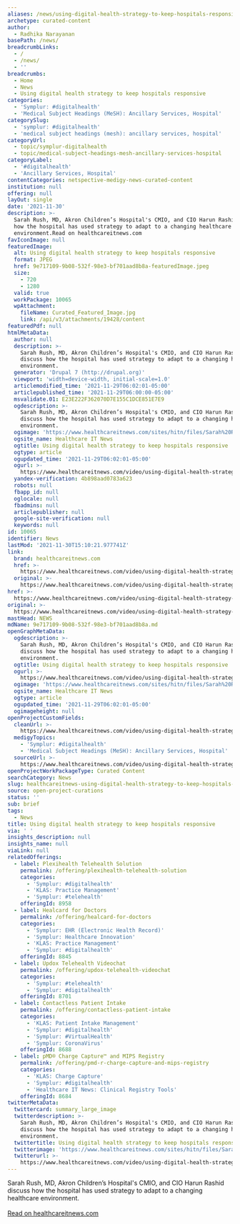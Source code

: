 ```yaml
---
aliases: /news/using-digital-health-strategy-to-keep-hospitals-responsive
archetype: curated-content
author:
  - Radhika Narayanan
basePath: /news/
breadcrumbLinks:
  - /
  - /news/
  - ''
breadcrumbs:
  - Home
  - News
  - Using digital health strategy to keep hospitals responsive
categories:
  - 'Symplur: #digitalhealth'
  - 'Medical Subject Headings (MeSH): Ancillary Services, Hospital'
categorySlug:
  - 'symplur: #digitalhealth'
  - 'medical subject headings (mesh): ancillary services, hospital'
categoryUrl:
  - topic/symplur-digitalhealth
  - topic/medical-subject-headings-mesh-ancillary-services-hospital
categoryLabel:
  - '#digitalhealth'
  - 'Ancillary Services, Hospital'
contentCategories: netspective-medigy-news-curated-content
institution: null
offering: null
layOut: single
date: '2021-11-30'
description: >-
  Sarah Rush, MD, Akron Children’s Hospital's CMIO, and CIO Harun Rashid discuss
  how the hospital has used strategy to adapt to a changing healthcare
  environment.Read on healthcareitnews.com
favIconImage: null
featuredImage:
  alt: Using digital health strategy to keep hospitals responsive
  format: JPEG
  href: 9e717109-9b08-532f-98e3-bf701aad8b8a-featuredImage.jpeg
  size:
    - 720
    - 1280
  valid: true
  workPackage: 10065
  wpAttachment:
    fileName: Curated_Featured_Image.jpg
    link: /api/v3/attachments/19428/content
featuredPdf: null
htmlMetaData:
  author: null
  description: >-
    Sarah Rush, MD, Akron Children’s Hospital's CMIO, and CIO Harun Rashid
    discuss how the hospital has used strategy to adapt to a changing healthcare
    environment.
  generator: 'Drupal 7 (http://drupal.org)'
  viewport: 'width=device-width, initial-scale=1.0'
  articlemodified_time: '2021-11-29T06:02:01-05:00'
  articlepublished_time: '2021-11-29T06:00:00-05:00'
  msvalidate.01: E23E222F362070D7E155C1DCE851E7E9
  ogdescription: >-
    Sarah Rush, MD, Akron Children’s Hospital's CMIO, and CIO Harun Rashid
    discuss how the hospital has used strategy to adapt to a changing healthcare
    environment.
  ogimage: 'https://www.healthcareitnews.com/sites/hitn/files/Sarah%20Rush.jpg'
  ogsite_name: Healthcare IT News
  ogtitle: Using digital health strategy to keep hospitals responsive
  ogtype: article
  ogupdated_time: '2021-11-29T06:02:01-05:00'
  ogurl: >-
    https://www.healthcareitnews.com/video/using-digital-health-strategy-keep-hospitals-responsive
  yandex-verification: 4b898aad0783a623
  robots: null
  fbapp_id: null
  oglocale: null
  fbadmins: null
  articlepublisher: null
  google-site-verification: null
  keywords: null
id: 10065
identifier: News
lastMod: '2021-11-30T15:10:21.977741Z'
link:
  brand: healthcareitnews.com
  href: >-
    https://www.healthcareitnews.com/video/using-digital-health-strategy-keep-hospitals-responsive
  original: >-
    https://www.healthcareitnews.com/video/using-digital-health-strategy-keep-hospitals-responsive
href: >-
  https://www.healthcareitnews.com/video/using-digital-health-strategy-keep-hospitals-responsive
original: >-
  https://www.healthcareitnews.com/video/using-digital-health-strategy-keep-hospitals-responsive
mastHead: NEWS
mdName: 9e717109-9b08-532f-98e3-bf701aad8b8a.md
openGraphMetaData:
  ogdescription: >-
    Sarah Rush, MD, Akron Children’s Hospital's CMIO, and CIO Harun Rashid
    discuss how the hospital has used strategy to adapt to a changing healthcare
    environment.
  ogtitle: Using digital health strategy to keep hospitals responsive
  ogurl: >-
    https://www.healthcareitnews.com/video/using-digital-health-strategy-keep-hospitals-responsive
  ogimage: 'https://www.healthcareitnews.com/sites/hitn/files/Sarah%20Rush.jpg'
  ogsite_name: Healthcare IT News
  ogtype: article
  ogupdated_time: '2021-11-29T06:02:01-05:00'
  ogimageheight: null
openProjectCustomFields:
  cleanUrl: >-
    https://www.healthcareitnews.com/video/using-digital-health-strategy-keep-hospitals-responsive
  medigyTopics:
    - 'Symplur: #digitalhealth'
    - 'Medical Subject Headings (MeSH): Ancillary Services, Hospital'
  sourceUrl: >-
    https://www.healthcareitnews.com/video/using-digital-health-strategy-keep-hospitals-responsive
openProjectWorkPackageType: Curated Content
searchCategory: News
slug: healthcareitnews-using-digital-health-strategy-to-keep-hospitals-responsive
source: open-project-curations
status: ''
sub: brief
tags:
  - News
title: Using digital health strategy to keep hospitals responsive
via: ' '
insights_description: null
insights_name: null
viaLink: null
relatedOfferings:
  - label: Plexihealth Telehealth Solution
    permalink: /offering/plexihealth-telehealth-solution
    categories:
      - 'Symplur: #digitalhealth'
      - 'KLAS: Practice Management'
      - 'Symplur: #telehealth'
    offeringId: 8958
  - label: Healcard for Doctors
    permalink: /offering/healcard-for-doctors
    categories:
      - 'Symplur: EHR (Electronic Health Record)'
      - 'Symplur: Healthcare Innovation'
      - 'KLAS: Practice Management'
      - 'Symplur: #digitalhealth'
    offeringId: 8845
  - label: Updox Telehealth Videochat
    permalink: /offering/updox-telehealth-videochat
    categories:
      - 'Symplur: #telehealth'
      - 'Symplur: #digitalhealth'
    offeringId: 8701
  - label: Contactless Patient Intake
    permalink: /offering/contactless-patient-intake
    categories:
      - 'KLAS: Patient Intake Management'
      - 'Symplur: #digitalhealth'
      - 'Symplur: #VirtualHealth'
      - 'Symplur: CoronaVirus'
    offeringId: 8688
  - label: pMD® Charge Capture™ and MIPS Registry
    permalink: /offering/pmd-r-charge-capture-and-mips-registry
    categories:
      - 'KLAS: Charge Capture'
      - 'Symplur: #digitalhealth'
      - 'Healthcare IT News: Clinical Registry Tools'
    offeringId: 8684
twitterMetaData:
  twittercard: summary_large_image
  twitterdescription: >-
    Sarah Rush, MD, Akron Children’s Hospital's CMIO, and CIO Harun Rashid
    discuss how the hospital has used strategy to adapt to a changing healthcare
    environment.
  twittertitle: Using digital health strategy to keep hospitals responsive
  twitterimage: 'https://www.healthcareitnews.com/sites/hitn/files/Sarah%20Rush.jpg'
  twitterurl: >-
    https://www.healthcareitnews.com/video/using-digital-health-strategy-keep-hospitals-responsive
---
```

<p>Sarah Rush, MD, Akron Children’s Hospital's CMIO, and CIO Harun Rashid discuss how the hospital has used strategy to adapt to a changing healthcare environment.<br/><br/><a target="_blank" href=https://www.healthcareitnews.com/video/using-digital-health-strategy-keep-hospitals-responsive>Read on healthcareitnews.com</a></p>